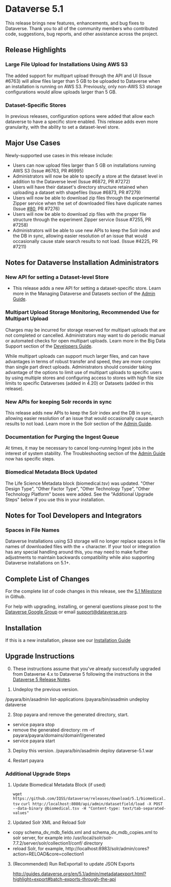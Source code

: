 # Dataverse 5.1

This release brings new features, enhancements, and bug fixes to Dataverse. Thank you to all of the community members who contributed code, suggestions, bug reports, and other assistance across the project.

## Release Highlights

### Large File Upload for Installations Using AWS S3

The added support for multipart upload through the API and UI (Issue #6763) will allow files larger than 5 GB to be uploaded to Dataverse when an installation is running on AWS S3. Previously, only non-AWS S3 storage configurations would allow uploads larger than 5 GB.  

### Dataset-Specific Stores

In previous releases, configuration options were added that allow each dataverse to have a specific store enabled. This release adds even more granularity, with the ability to set a dataset-level store.

## Major Use Cases

Newly-supported use cases in this release include:

- Users can now upload files larger than 5 GB on installations running AWS S3 (Issue #6763, PR #6995)
- Administrators will now be able to specify a store at the dataset level in addition to the Dataverse level (Issue #6872, PR #7272)
- Users will have their dataset's directory structure retained when uploading a dataset with shapefiles (Issue #6873, PR #7279)
- Users will now be able to download zip files through the experimental Zipper service when the set of downloaded files have duplicate names (Issue [#80](https://github.com/IQSS/dataverse.harvard.edu/issues/80), PR #7276)
- Users will now be able to download zip files with the proper file structure through the experiment Zipper service (Issue #7255, PR #7258)
- Administrators will be able to use new APIs to keep the Solr index and the DB in sync, allowing easier resolution of an issue that would occasionally cause stale search results to not load. (Issue #4225, PR #7211)

## Notes for Dataverse Installation Administrators

### New API for setting a Dataset-level Store

- This release adds a new API for setting a dataset-specific store. Learn more in the Managing Dataverse and Datasets section of the [Admin Guide](http://guides.dataverse.org/en/5.1/admin/solr-search-index.html).

### Multipart Upload Storage Monitoring, Recommended Use for Multipart Upload

Charges may be incurred for storage reserved for multipart uploads that are not completed or cancelled. Administrators may want to do periodic manual or automated checks for open multipart uploads. Learn more in the Big Data Support section of the [Developers Guide](http://guides.dataverse.org/en/5.1/developer/big-data-support.html).

While multipart uploads can support much larger files, and can have advantages in terms of robust transfer and speed, they are more complex than single part direct uploads. Administrators should consider taking advantage of the options to limit use of multipart uploads to specific users by using multiple stores and configuring access to stores with high file size limits to specific Dataverses (added in 4.20) or Datasets (added in this release).

### New APIs for keeping Solr records in sync

This release adds new APIs to keep the Solr index and the DB in sync, allowing easier resolution of an issue that would occasionally cause search results to not load. Learn more in the Solr section of the [Admin Guide](http://guides.dataverse.org/en/5.1/admin/solr-search-index.html).

### Documentation for Purging the Ingest Queue

At times, it may be necessary to cancel long-running Ingest jobs in the interest of system stability. The Troubleshooting section of the [Admin Guide](http://guides.dataverse.org/en/5.1/admin/) now has specific steps.

### Biomedical Metadata Block Updated

The Life Science Metadata block (biomedical.tsv) was updated.  "Other Design Type", "Other Factor Type", "Other Technology Type", "Other Technology Platform" boxes were added. See the "Additional Upgrade Steps" below if you use this in your installation.

## Notes for Tool Developers and Integrators

### Spaces in File Names

Dataverse Installations using S3 storage will no longer replace spaces in file names of downloaded files with the + character. If your tool or integration has any special handling around this, you may need to make further adjustments to maintain backwards compatibility while also supporting Dataverse installations on 5.1+.

## Complete List of Changes

For the complete list of code changes in this release, see the [5.1 Milestone](https://github.com/IQSS/dataverse/milestone/90?closed=1) in Github.

For help with upgrading, installing, or general questions please post to the [Dataverse Google Group](https://groups.google.com/forum/#!forum/dataverse-community) or email support@dataverse.org.

## Installation

If this is a new installation, please see our [Installation Guide](http://guides.dataverse.org/en/5.1/installation/)

## Upgrade Instructions

0. These instructions assume that you've already successfully upgraded from Dataverse 4.x to  Dataverse 5 following the instructions in the [Dataverse 5 Release Notes](https://github.com/IQSS/dataverse/releases/tag/v5.0).

1. Undeploy the previous version.

<payara install path>/payara/bin/asadmin list-applications
<payara install path>/payara/bin/asadmin undeploy dataverse

2. Stop payara and remove the generated directory, start.

- service payara stop
- remove the generated directory: rm -rf <payara install path>payara/payara/domains/domain1/generated
- service payara start

3. Deploy this version.
<payara install path>/payara/bin/asadmin deploy <path>dataverse-5.1.war

4. Restart payara

### Additional Upgrade Steps

1. Update Biomedical Metadata Block (if used)

   `wget https://github.com/IQSS/dataverse/releases/download/5.1/biomedical.tsv`
   `curl http://localhost:8080/api/admin/datasetfield/load -X POST --data-binary @biomedical.tsv -H "Content-type: text/tab-separated-values"`

2. Updated Solr XML and Reload Solr

-  copy schema_dv_mdb_fields.xml and schema_dv_mdb_copies.xml to solr server, for example into /usr/local/solr/solr-7.7.2/server/solr/collection1/conf/ directory
-  reload Solr, for example, http://localhost:8983/solr/admin/cores?action=RELOAD&core=collection1

3. (Recommended) Run ReExportall to update JSON Exports  

   <http://guides.dataverse.org/en/5.1/admin/metadataexport.html?highlight=export#batch-exports-through-the-api>
